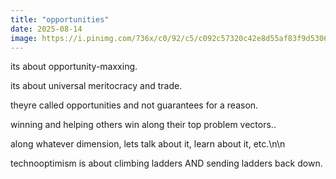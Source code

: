 ```yaml
---
title: "opportunities"
date: 2025-08-14
image: https://i.pinimg.com/736x/c0/92/c5/c092c57320c42e8d55af83f9d5306314.jpg
---
```


its about opportunity-maxxing.

its about universal meritocracy and trade.

theyre called opportunities and not guarantees for a reason.

winning and helping others win along their top problem vectors..

along whatever dimension, lets talk about it, learn about it, etc.\n\n

technooptimism is about climbing ladders AND sending ladders back down.
